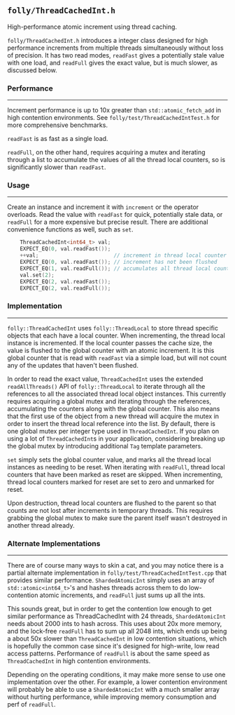 ## `folly/ThreadCachedInt.h`

High-performance atomic increment using thread caching.

`folly/ThreadCachedInt.h` introduces a integer class designed for high
performance increments from multiple threads simultaneously without
loss of precision. It has two read modes, `readFast` gives a potentially stale
value with one load, and `readFull` gives the exact value, but is much slower,
as discussed below.

### Performance

---

Increment performance is up to 10x greater than `std::atomic_fetch_add` in high
contention environments. See `folly/test/ThreadCachedIntTest.h` for more
comprehensive benchmarks.

`readFast` is as fast as a single load.

`readFull`, on the other hand, requires acquiring a mutex and iterating through
a list to accumulate the values of all the thread local counters, so is
significantly slower than `readFast`.

### Usage

---

Create an instance and increment it with `increment` or the operator overloads.
Read the value with `readFast` for quick, potentially stale data, or `readFull`
for a more expensive but precise result. There are additional convenience
functions as well, such as `set`.

```Cpp
    ThreadCachedInt<int64_t> val;
    EXPECT_EQ(0, val.readFast());
    ++val;                        // increment in thread local counter only
    EXPECT_EQ(0, val.readFast()); // increment has not been flushed
    EXPECT_EQ(1, val.readFull()); // accumulates all thread local counters
    val.set(2);
    EXPECT_EQ(2, val.readFast());
    EXPECT_EQ(2, val.readFull());
```

### Implementation

---

`folly::ThreadCachedInt` uses `folly::ThreadLocal` to store thread specific
objects that each have a local counter. When incrementing, the thread local
instance is incremented. If the local counter passes the cache size, the value
is flushed to the global counter with an atomic increment. It is this global
counter that is read with `readFast` via a simple load, but will not count any
of the updates that haven't been flushed.

In order to read the exact value, `ThreadCachedInt` uses the extended
`readAllThreads()` API of `folly::ThreadLocal` to iterate through all the
references to all the associated thread local object instances. This currently
requires acquiring a global mutex and iterating through the references,
accumulating the counters along with the global counter. This also means that
the first use of the object from a new thread will acquire the mutex in order to
insert the thread local reference into the list. By default, there is one
global mutex per integer type used in `ThreadCachedInt`. If you plan on using a
lot of `ThreadCachedInt`s in your application, considering breaking up the
global mutex by introducing additional `Tag` template parameters.

`set` simply sets the global counter value, and marks all the thread local
instances as needing to be reset. When iterating with `readFull`, thread local
counters that have been marked as reset are skipped. When incrementing, thread
local counters marked for reset are set to zero and unmarked for reset.

Upon destruction, thread local counters are flushed to the parent so that counts
are not lost after increments in temporary threads. This requires grabbing the
global mutex to make sure the parent itself wasn't destroyed in another thread
already.

### Alternate Implementations

---

There are of course many ways to skin a cat, and you may notice there is a
partial alternate implementation in `folly/test/ThreadCachedIntTest.cpp` that
provides similar performance. `ShardedAtomicInt` simply uses an array of
`std::atomic<int64_t>`'s and hashes threads across them to do low-contention
atomic increments, and `readFull` just sums up all the ints.

This sounds great, but in order to get the contention low enough to get similar
performance as ThreadCachedInt with 24 threads, `ShardedAtomicInt` needs about
2000 ints to hash across. This uses about 20x more memory, and the lock-free
`readFull` has to sum up all 2048 ints, which ends up being a about 50x slower
than `ThreadCachedInt` in low contention situations, which is hopefully the
common case since it's designed for high-write, low read access patterns.
Performance of `readFull` is about the same speed as `ThreadCachedInt` in high
contention environments.

Depending on the operating conditions, it may make more sense to use one
implementation over the other. For example, a lower contention environment will
probably be able to use a `ShardedAtomicInt` with a much smaller array without
hurting performance, while improving memory consumption and perf of `readFull`.
